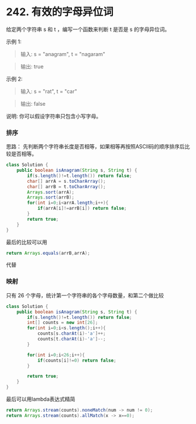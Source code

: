 # 242. 有效的字母异位词

给定两个字符串 s 和 t ，编写一个函数来判断 t 是否是 s 的字母异位词。

示例 1:

>输入: s = "anagram", t = "nagaram"

>输出: true

示例 2:

>输入: s = "rat", t = "car"

>输出: false

说明:
你可以假设字符串只包含小写字母。

### 排序
思路：
先判断两个字符串长度是否相等，如果相等再按照ASCII码的顺序排序后比较是否相等。

```java
class Solution {
    public boolean isAnagram(String s, String t) {
        if(s.length()!=t.length()) return false;
        char[] arrA = s.toCharArray();
        char[] arrB = t.toCharArray();
        Arrays.sort(arrA);
        Arrays.sort(arrB);
        for(int i=0;i<arrA.length;i++){
            if(arrA[i]!=arrB[i]) return false;
        }
        return true;
    }
}
```
最后的比较可以用

```java
return Arrays.equals(arrB,arrA);
```
代替

### 映射
只有 26 个字母，统计第一个字符串的各个字母数量，和第二个做比较

```java
class Solution {
    public boolean isAnagram(String s, String t) {
        if(s.length()!=t.length()) return false;
        int[] counts = new int[26];
        for(int i=0;i<s.length();i++){
            counts[s.charAt(i)-'a']++;
            counts[t.charAt(i)-'a']--;
        }

        for(int i=0;i<26;i++){
            if(counts[i]!=0) return false;
        }

        return true;
    }
}
```
最后可以用lambda表达式精简

```java
return Arrays.stream(counts).noneMatch(num -> num != 0);
return Arrays.stream(counts).allMatch(x -> x==0);
```
